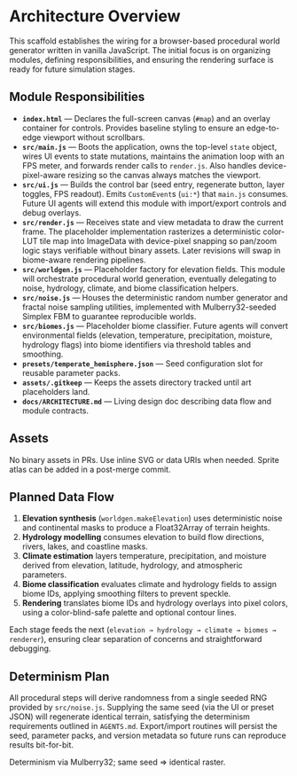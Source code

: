 # Architecture Overview

This scaffold establishes the wiring for a browser-based procedural world generator written in vanilla JavaScript. The initial focus is on organizing modules, defining responsibilities, and ensuring the rendering surface is ready for future simulation stages.

## Module Responsibilities

- **`index.html`** — Declares the full-screen canvas (`#map`) and an overlay container for controls. Provides baseline styling to ensure an edge-to-edge viewport without scrollbars.
- **`src/main.js`** — Boots the application, owns the top-level `state` object, wires UI events to state mutations, maintains the animation loop with an FPS meter, and forwards render calls to `render.js`. Also handles device-pixel-aware resizing so the canvas always matches the viewport.
- **`src/ui.js`** — Builds the control bar (seed entry, regenerate button, layer toggles, FPS readout). Emits `CustomEvent`s (`ui:*`) that `main.js` consumes. Future UI agents will extend this module with import/export controls and debug overlays.
- **`src/render.js`** — Receives state and view metadata to draw the current frame. The placeholder implementation rasterizes a deterministic color-LUT tile map into ImageData with device-pixel snapping so pan/zoom logic stays verifiable without binary assets. Later revisions will swap in biome-aware rendering pipelines.
- **`src/worldgen.js`** — Placeholder factory for elevation fields. This module will orchestrate procedural world generation, eventually delegating to noise, hydrology, climate, and biome classification helpers.
- **`src/noise.js`** — Houses the deterministic random number generator and fractal noise sampling utilities, implemented with Mulberry32-seeded Simplex FBM to guarantee reproducible worlds.
- **`src/biomes.js`** — Placeholder biome classifier. Future agents will convert environmental fields (elevation, temperature, precipitation, moisture, hydrology flags) into biome identifiers via threshold tables and smoothing.
- **`presets/temperate_hemisphere.json`** — Seed configuration slot for reusable parameter packs.
- **`assets/.gitkeep`** — Keeps the assets directory tracked until art placeholders land.
- **`docs/ARCHITECTURE.md`** — Living design doc describing data flow and module contracts.

## Assets

No binary assets in PRs. Use inline SVG or data URIs when needed. Sprite atlas can be added in a post-merge commit.

## Planned Data Flow

1. **Elevation synthesis** (`worldgen.makeElevation`) uses deterministic noise and continental masks to produce a Float32Array of terrain heights.
2. **Hydrology modelling** consumes elevation to build flow directions, rivers, lakes, and coastline masks.
3. **Climate estimation** layers temperature, precipitation, and moisture derived from elevation, latitude, hydrology, and atmospheric parameters.
4. **Biome classification** evaluates climate and hydrology fields to assign biome IDs, applying smoothing filters to prevent speckle.
5. **Rendering** translates biome IDs and hydrology overlays into pixel colors, using a color-blind-safe palette and optional contour lines.

Each stage feeds the next (`elevation → hydrology → climate → biomes → renderer`), ensuring clear separation of concerns and straightforward debugging.

## Determinism Plan

All procedural steps will derive randomness from a single seeded RNG provided by `src/noise.js`. Supplying the same seed (via the UI or preset JSON) will regenerate identical terrain, satisfying the determinism requirements outlined in `AGENTS.md`. Export/import routines will persist the seed, parameter packs, and version metadata so future runs can reproduce results bit-for-bit.

Determinism via Mulberry32; same seed ⇒ identical raster.
